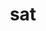 ---
category: 3-letters
denotation: null
name: sat
reference_link: https://www.etymonline.com/word/sat
root_language: null
root_name: null
title: sat
type: free
word_sums:
- respelling: sat
  sum: 'Sat + '
---